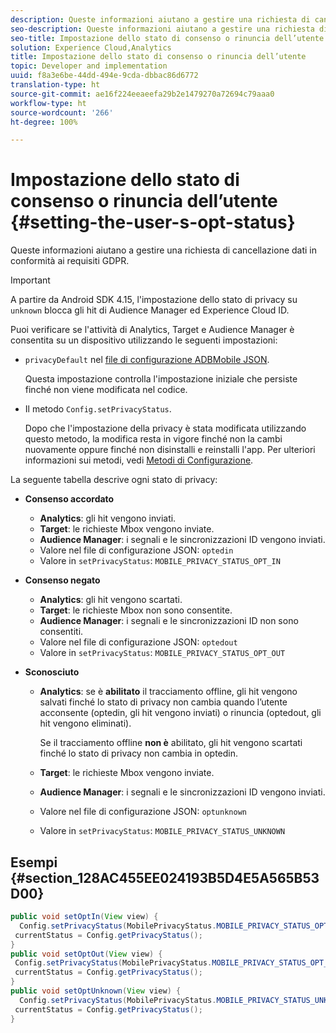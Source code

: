 ```yaml
---
description: Queste informazioni aiutano a gestire una richiesta di cancellazione dati in conformità ai requisiti GDPR.
seo-description: Queste informazioni aiutano a gestire una richiesta di cancellazione dati in conformità ai requisiti GDPR.
seo-title: Impostazione dello stato di consenso o rinuncia dell’utente
solution: Experience Cloud,Analytics
title: Impostazione dello stato di consenso o rinuncia dell’utente
topic: Developer and implementation
uuid: f8a3e6be-44dd-494e-9cda-dbbac86d6772
translation-type: ht
source-git-commit: ae16f224eeaeefa29b2e1479270a72694c79aaa0
workflow-type: ht
source-wordcount: '266'
ht-degree: 100%

---
```



# Impostazione dello stato di consenso o rinuncia dell’utente {#setting-the-user-s-opt-status}

Queste informazioni aiutano a gestire una richiesta di cancellazione dati in conformità ai requisiti GDPR.

>[!IMPORTANT]
>
>A partire da Android SDK 4.15, l&#39;impostazione dello stato di privacy su `unknown` blocca gli hit di Audience Manager ed Experience Cloud ID.

Puoi verificare se l&#39;attività di Analytics, Target e Audience Manager è consentita su un dispositivo utilizzando le seguenti impostazioni:

* `privacyDefault` nel [file di configurazione ADBMobile JSON](/help/android/configuration/json-config/json-config.md).

   Questa impostazione controlla l&#39;impostazione iniziale che persiste finché non viene modificata nel codice.

* Il metodo `Config.setPrivacyStatus`.

   Dopo che l&#39;impostazione della privacy è stata modificata utilizzando questo metodo, la modifica resta in vigore finché non la cambi nuovamente oppure finché non disinstalli e reinstalli l&#39;app. Per ulteriori informazioni sui metodi, vedi   [Metodi di Configurazione](/help/android/configuration/methods.md).

La seguente tabella descrive ogni stato di privacy:

* **Consenso accordato**

   * **Analytics**: gli hit vengono inviati.
   * **Target**: le richieste Mbox vengono inviate.
   * **Audience Manager**: i segnali e le sincronizzazioni ID vengono inviati.
   * Valore nel file di configurazione JSON: `optedin`
   * Valore in `setPrivacyStatus`: `MOBILE_PRIVACY_STATUS_OPT_IN`

* **Consenso negato**

   * **Analytics**: gli hit vengono scartati.
   * **Target**: le richieste Mbox non sono consentite.
   * **Audience Manager**: i segnali e le sincronizzazioni ID non sono consentiti.
   * Valore nel file di configurazione JSON: `optedout`
   * Valore in `setPrivacyStatus`: `MOBILE_PRIVACY_STATUS_OPT_OUT`

* **Sconosciuto**

   * **Analytics**: se è **abilitato** il tracciamento offline, gli hit vengono salvati finché lo stato di privacy non cambia quando l’utente acconsente (optedin, gli hit vengono inviati) o rinuncia (optedout, gli hit vengono eliminati).

      Se il tracciamento offline <b>non è</b> abilitato, gli hit vengono scartati finché lo stato di privacy non cambia in optedin.
   * **Target**: le richieste Mbox vengono inviate.
   * **Audience Manager**: i segnali e le sincronizzazioni ID vengono inviati.
   * Valore nel file di configurazione JSON: `optunknown`
   * Valore in `setPrivacyStatus`: `MOBILE_PRIVACY_STATUS_UNKNOWN`

## Esempi {#section_128AC455EE024193B5D4E5A565B53D00}

```java
public void setOptIn(View view) { 
  Config.setPrivacyStatus(MobilePrivacyStatus.MOBILE_PRIVACY_STATUS_OPT_IN); 
 currentStatus = Config.getPrivacyStatus(); 
} 
public void setOptOut(View view) { 
 Config.setPrivacyStatus(MobilePrivacyStatus.MOBILE_PRIVACY_STATUS_OPT_OUT); 
 currentStatus = Config.getPrivacyStatus(); 
} 
public void setOptUnknown(View view) { 
  Config.setPrivacyStatus(MobilePrivacyStatus.MOBILE_PRIVACY_STATUS_UNKNOWN); 
 currentStatus = Config.getPrivacyStatus(); 
}
```

